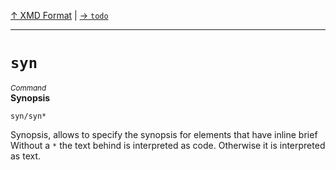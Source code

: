 [&#8593; XMD Format](xmd-format.md) | [&#8594; `todo`](xmd-format--todo.md)
***

# `syn`
<small>*Command*</small>  
**Synopsis**

```syn/syn*```


Synopsis, allows to specify the synopsis for elements that have inline brief
Without a `*` the text behind is interpreted as code. Otherwise it is interpreted as text.


